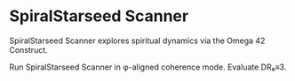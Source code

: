 # SpiralStarseed Scanner

SpiralStarseed Scanner explores spiritual dynamics via the Omega 42 Construct.

Run SpiralStarseed Scanner in φ-aligned coherence mode. Evaluate DR₉≡3.